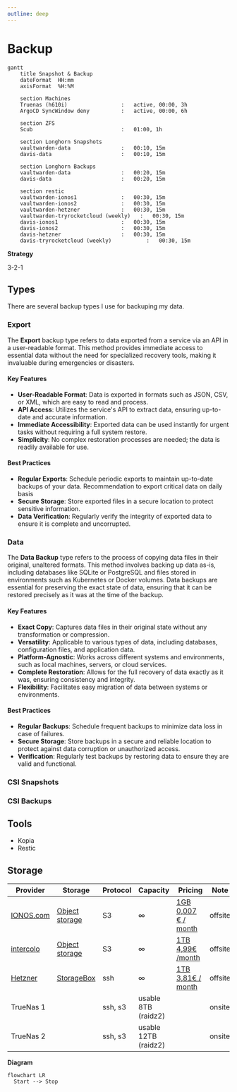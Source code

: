 ```yaml
---
outline: deep
---
```

# Backup

```mermaid
gantt
    title Snapshot & Backup
    dateFormat  HH:mm
    axisFormat  %H:%M

    section Machines
    Truenas (h610i)                 :   active, 00:00, 3h
    ArgoCD SyncWindow deny          :   active, 00:00, 6h

    section ZFS
    Scub                            :   01:00, 1h

    section Longhorn Snapshots
    vaultwarden-data                :   00:10, 15m
    davis-data                      :   00:10, 15m

    section Longhorn Backups
    vaultwarden-data                :   00:20, 15m
    davis-data                      :   00:20, 15m

    section restic
    vaultwarden-ionos1              :   00:30, 15m
    vaultwarden-ionos2              :   00:30, 15m
    vaultwarden-hetzner             :   00:30, 15m
    vaultwarden-tryrocketcloud (weekly)   :   00:30, 15m
    davis-ionos1                    :   00:30, 15m
    davis-ionos2                    :   00:30, 15m
    davis-hetzner                   :   00:30, 15m
    davis-tryrocketcloud (weekly)           :   00:30, 15m
```


**Strategy**

3-2-1

## Types

There are several backup types I use for backuping my data.

### Export

The **Export** backup type refers to data exported from a service via an API in a user-readable format. This method provides immediate access to essential data without the need for specialized recovery tools, making it invaluable during emergencies or disasters.

#### Key Features

- **User-Readable Format**: Data is exported in formats such as JSON, CSV, or XML, which are easy to read and process.
- **API Access**: Utilizes the service's API to extract data, ensuring up-to-date and accurate information.
- **Immediate Accessibility**: Exported data can be used instantly for urgent tasks without requiring a full system restore.
- **Simplicity**: No complex restoration processes are needed; the data is readily available for use.

#### Best Practices

- **Regular Exports**: Schedule periodic exports to maintain up-to-date backups of your data. Recommendation to export critical data on daily basis
- **Secure Storage**: Store exported files in a secure location to protect sensitive information.
- **Data Verification**: Regularly verify the integrity of exported data to ensure it is complete and uncorrupted.

### Data

The **Data Backup** type refers to the process of copying data files in their original, unaltered formats. This method involves backing up data as-is, including databases like SQLite or PostgreSQL and files stored in environments such as Kubernetes or Docker volumes. Data backups are essential for preserving the exact state of data, ensuring that it can be restored precisely as it was at the time of the backup.

#### Key Features

- **Exact Copy**: Captures data files in their original state without any transformation or compression.
- **Versatility**: Applicable to various types of data, including databases, configuration files, and application data.
- **Platform-Agnostic**: Works across different systems and environments, such as local machines, servers, or cloud services.
- **Complete Restoration**: Allows for the full recovery of data exactly as it was, ensuring consistency and integrity.
- **Flexibility**: Facilitates easy migration of data between systems or environments.

#### Best Practices

- **Regular Backups**: Schedule frequent backups to minimize data loss in case of failures.
- **Secure Storage**: Store backups in a secure and reliable location to protect against data corruption or unauthorized access.
- **Verification**: Regularly test backups by restoring data to ensure they are valid and functional.

### CSI Snapshots

### CSI Backups

## Tools

- Kopia
- Restic

## Storage


| Provider | Storage | Protocol | Capacity | Pricing |  Note
|----------|----------|----------|----------|----------|----------|
| [IONOS.com](https://ionos.com) | [Object storage](https://cloud.ionos.com/storage/object-storage) | S3 | ∞ | [1GB 0,007 € / month](https://cloud.ionos.de/storage/object-storage#pricing) | offsite
| [intercolo](https://intercolo.de/en/object-storage) | [Object storage](https://intercolo.de/en/object-storage) | S3 | ∞ | [1TB 4,99€ /month](https://intercolo.de/en/object-storage) |offsite
| [Hetzner](https://www.hetzner.com/) | [StorageBox](https://www.hetzner.com/de/storage/storage-box/) | ssh | ∞ | [1TB 3,81€ / month](https://www.hetzner.com/de/storage/storage-box/) |offsite
| TrueNas 1 |  | ssh, s3 | usable 8TB (raidz2) | | onsite
| TrueNas 2 |  | ssh, s3 | usable 12TB (raidz2) |  | onsite

**Diagram**

```mermaid
flowchart LR
  Start --> Stop
```


